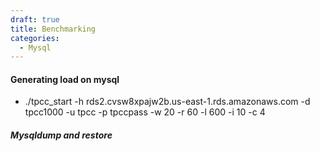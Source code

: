 ```yaml
---
draft: true
title: Benchmarking
categories:
  - Mysql
---
```

#### Generating load on mysql

- ./tpcc_start -h rds2.cvsw8xpajw2b.us-east-1.rds.amazonaws.com -d tpcc1000 -u tpcc -p tpccpass -w 20 -r 60 -l 600 -i 10 -c 4

##### Mysqldump and restore


